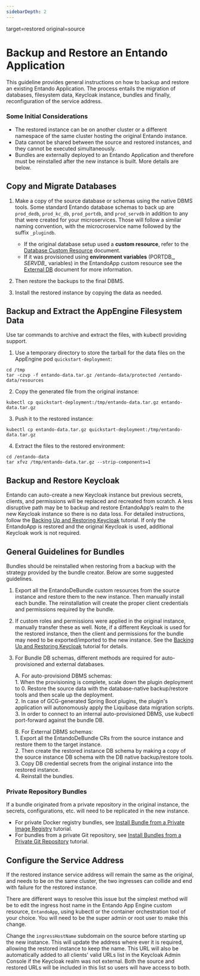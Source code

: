 ```yaml
---
sidebarDepth: 2
---
```

target=restored
original=source
# Backup and Restore an Entando Application

This guideline provides general instructions on how to backup and restore an existing Entando Application. The process entails the migration of databases, filesystem data, Keycloak instance, bundles and finally, reconfiguration of the service address. 

### Some Initial Considerations 
* The restored instance can be on another cluster or a different namespace of the same cluster hosting the original Entando instance. 
* Data cannot be shared between the source and restored instances, and they cannot be executed simultaneously.
* Bundles are externally deployed to an Entando Application and therefore must be reinstalled after the new instance is built. More details are below.

## Copy and Migrate Databases

1. Make a copy of the source database or schemas using the native DBMS tools. Some standard Entando database schemas to back up are `prod_dedb`, `prod_kc_db`, `prod_portdb`, and `prod_servdb` in addition to any that were created for your microservices. Those will follow a similar naming convention, with the microcroservice name followed by the suffix `_plugindb`.
      * If the original database setup used a **custom resource**, refer to the [Database Custom Resource](https://developer.entando.com/v7.1/docs/reference/database-cr.html) document. 
      * If it was provisioned using **environment variables** (PORTDB_*, SERVDB_* variables) in the EntandoApp custom resource see the [External DB](https://developer.entando.com/v7.1/tutorials/devops/external-db.html) document for more information.  
 

2. Then restore the backups to the final DBMS.
3. Install the restored instance by copying the data as needed.

## Backup and Extract the AppEngine Filesystem Data
Use tar commands to archive and extract the files, with kubectl providing support.
1. Use a temporary directory to store the tarball for the data files on the AppEngine pod `quickstart-deployment`:

```
cd /tmp
tar -czvp -f entando-data.tar.gz /entando-data/protected /entando-data/resources
```

2. Copy the generated file from the original instance:

```
kubectl cp quickstart-deployment:/tmp/entando-data.tar.gz entando-data.tar.gz
```

3. Push it to the restored instance:

```
kubectl cp entando-data.tar.gz quickstart-deployment:/tmp/entando-data.tar.gz
```

4. Extract the files to the restored environment:
```
cd /entando-data
tar xfvz /tmp/entando-data.tar.gz --strip-components=1
```

## Backup and Restore Keycloak
Entando can auto-create a new Keycloak instance but previous secrets, clients, and permissions will be replaced and recreated from scratch. A less disruptive path may be to backup and restore EntandoApp’s realm to the new Keycloak instance so there is no data loss. For detailed instructions, follow the [Backing Up and Restoring Keycloak](../../tutorials/devops/backing-restoring-keycloak.md) tutorial. If only the EntandoApp is restored and the original Keycloak is used, additional Keycloak work is not required.

## General Guidelines for Bundles
Bundles should be reinstalled when restoring from a backup with the strategy provided by the bundle creator. Below are some suggested guidelines. 

1. Export all the EntandoDeBundle custom resources from the source instance and restore them to the new instance.
Then manually install each bundle. The reinstallation will create the proper client credentials and permissions required by the bundle.
2. If custom roles and permissions were applied in the original instance, manually transfer these as well. Note, if a different Keycloak is used for the restored instance, then the client and permissions for the bundle may need to be exported/imported to the new instance. See the [Backing Up and Restoring Keycloak](../../tutorials/devops/backing-restoring-keycloak.md) tutorial for details.
3. For Bundle DB schemas, different methods are required for auto-provisioned and external databases.

    A. For auto-provisiond DBMS schemas:  
             1. When the provisioning is complete, scale down the plugin deployment to 0. Restore the source data with the database-native backup/restore tools and then scale up the deployment.  
             2. In case of GCG-generated Spring Boot plugins, the plugin's application will autonomously apply the Liquibase data migration scripts.   
             3. In order to connect to an internal auto-provisioned DBMS, use kubectl port-forward against the bundle DB.   

    B. For External DBMS schemas:  
       1. Export all the EntandoDeBundle CRs from the source instance and restore them to the target instance.  
       2. Then create the restored instance DB schema by making a copy of the source instance DB schema with the DB native backup/restore tools.  
       3. Copy DB credential secrets from the original instance into the restored instance.  
       4. Reinstall the bundles.   


### Private Repository Bundles
If a bundle originated from a private repository in the original instance, the secrets, configurations, etc. will need to be replicated in the new instance. 
* For private Docker registry bundles, see [Install Bundle from a Private Image Registry](https://developer.entando.com/v7.1/tutorials/curate/bundle-private-images.html) tutorial. 
* For bundles from a private Git repository, see [Install Bundles from a Private Git Repository](https://developer.entando.com/v7.1/tutorials/curate/private-git-repo.html)  tutorial.

## Configure the Service Address
If the restored instance service address will remain the same as the original, and needs to be on the same cluster, the two ingresses can collide and end with failure for the restored instance.

There are different ways to resolve this issue but the simplest method will be to edit the ingress host name in the Entando App Engine custom resource, `EntandoApp`, using kubectl or the container orchestration tool of your choice. You will need to be the super admin or root user to make this change.

Change the `ingressHostName` subdomain on the source before starting up the new instance. This will update the address where ever it is required, allowing the restored instance to keep the name. 
This URL will also be automatically added to all clients' valid URLs list in the Keycloak Admin Console if the Keycloak realm was not external. Both the source and restored URLs will be included in this list so users will have access to both.


